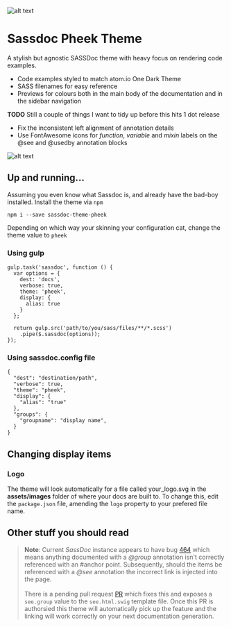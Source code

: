 ![alt text]( https://github.com/pete-hotchkiss/sassdoc-theme-pheek/header.png "heading")
# Sassdoc Pheek Theme
A stylish but agnostic SASSDoc theme with heavy focus on rendering code examples.

- Code examples styled to match atom.io One Dark Theme
- SASS filenames for easy reference
- Previews for colours both in the main body of the documentation and in the sidebar navigation

**TODO**
Still a couple of things I want to tidy up before this hits 1 dot release
- Fix the inconsistent left alignment of annotation details
- Use FontAwesome icons for _function_, _variable_ and _mixin_ labels on the @see and @usedby annotation blocks

![alt text](https://github.com/pete-hotchkiss/sassdoc-theme-pheek/example.png "Code Example")

## Up and running...
Assuming you even know what Sassdoc is, and already have the bad-boy installed. Install the theme via ```npm```

```
npm i --save sassdoc-theme-pheek
```

Depending on which way your skinning your configuration cat, change the theme value to ```pheek```

### Using gulp

```
gulp.task('sassdoc', function () {
  var options = {
    dest: 'docs',
    verbose: true,
    theme: 'pheek',
    display: {
      alias: true
    }
  };

  return gulp.src('path/to/you/sass/files/**/*.scss')
    .pipe($.sassdoc(options));
});

```

### Using sassdoc.config file
```
{
  "dest": "destination/path",
  "verbose": true,
  "theme": "pheek",
  "display": {
    "alias": "true"
  },
  "groups": {
    "groupname": "display name",
  }
}

```

## Changing display items

### Logo
The theme will look automatically for a file called your_logo.svg in the __assets/images__ folder of where your docs are built to. To change this, edit the ```package.json``` file, amending the
 ```logo``` property to your prefered file name.


## Other stuff you should read
> **Note**:
  Current _SassDoc_ instance appears to have bug [464](https://github.com/SassDoc/sassdoc/issues/464) which means anything documented with a _@group_ annotation isn't correctly referenced with an #anchor point. Subsequently, should the items be referenced with a _@see_ annotation the incorrect link is injected into the page.<br><br>There is a pending pull request [PR](https://github.com/SassDoc/sassdoc/pull/465) which fixes this and exposes a ```see.group``` value to the ```see.html.swig``` template file. Once this PR is authorsied this theme will automatically pick up the feature and the linking will work correctly on your next documentation generation.
